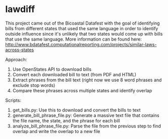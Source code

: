 lawdiff
=================

This project came out of the Bicoastal Datafest with the goal of identifying bills from different states that used the same language in order to identify outside influence since it's unlikely that two states would come up with bills that use the same language. More information can be found here: http://www.bdatafest.computationalreporting.com/projects/similar-laws-across-states

Approach:
1. Use OpenStates API to download bills
2. Convert each downloaded bill to text (from PDF and HTML)
3. Extract phrases from the bill text (right now we use 8 word phrases and exclude stop words)
4. Compare these phrases across multiple states and identify overlap

Scripts:
1. get_bills.py: Use this to download and convert the bills to text
2. generate_bill_phrase_file.py: Generate a massive text file that contains the file name, the state, and the phrase for each bill
3. analyze_bill_phrase_file.py: Parse the file from the previous step to find overlap and write the overlap to a new file